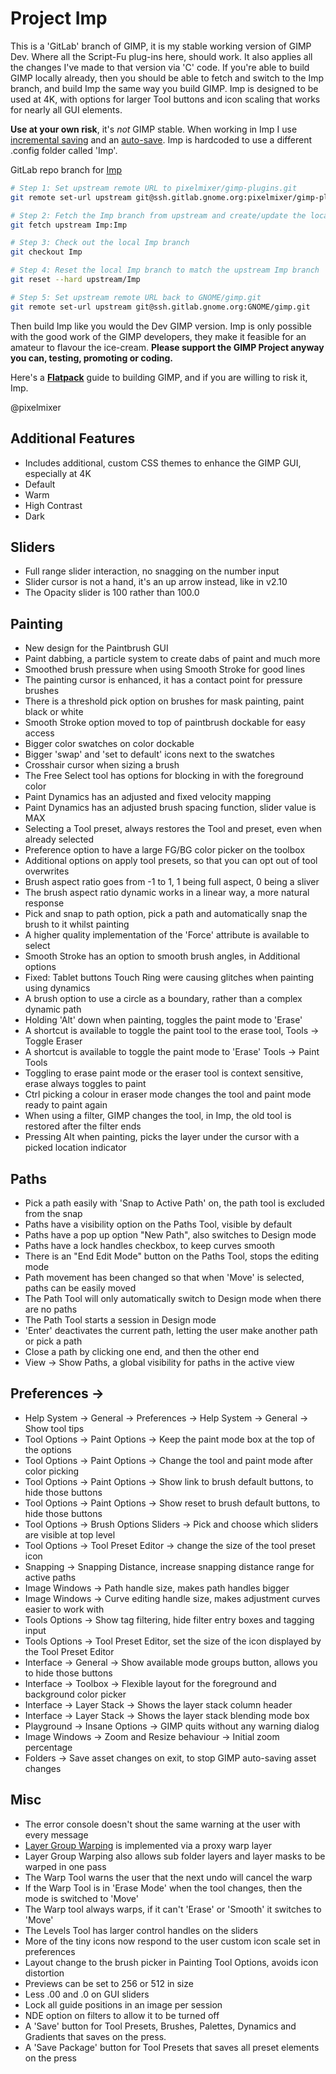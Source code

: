 # Project Imp

This is a 'GitLab' branch of GIMP, it is my stable working version of GIMP Dev. Where all the Script-Fu plug-ins here, should work. It also applies all the changes I've made to that version via 'C' code. If you're able to build GIMP locally already, then you should be able to fetch and switch to the Imp branch, and build Imp the same way you build GIMP. Imp is designed to be used at 4K, with options for larger Tool buttons and icon scaling that works for nearly all GUI elements.

**Use at your own risk**, it's _not_ GIMP stable. When working in Imp I use [incremental saving](https://script-fu.github.io/2024/05/16/IncrementalSave.html) and an [auto-save](https://script-fu.github.io/2023/04/26/AlmostAutosave.html). Imp is hardcoded to use a different .config folder called 'Imp'.

GitLab repo branch for [Imp](https://gitlab.gnome.org/pixelmixer/gimp-plugins/-/tree/Imp?ref_type=heads)

```bash
# Step 1: Set upstream remote URL to pixelmixer/gimp-plugins.git
git remote set-url upstream git@ssh.gitlab.gnome.org:pixelmixer/gimp-plugins.git

# Step 2: Fetch the Imp branch from upstream and create/update the local Imp branch
git fetch upstream Imp:Imp

# Step 3: Check out the local Imp branch
git checkout Imp

# Step 4: Reset the local Imp branch to match the upstream Imp branch
git reset --hard upstream/Imp

# Step 5: Set upstream remote URL back to GNOME/gimp.git
git remote set-url upstream git@ssh.gitlab.gnome.org:GNOME/gimp.git
```

Then build Imp like you would the Dev GIMP version. Imp is only possible with the good work of the GIMP developers, they make it feasible for an amateur to flavour the ice-cream. **Please support the GIMP Project anyway you can, testing, promoting or coding.** 

Here's a [**Flatpack**](https://github.com/script-fu/Imp) guide to building GIMP, and if you are willing to risk it, Imp.

@pixelmixer

## Additional Features

- Includes additional, custom CSS themes to enhance the GIMP GUI, especially at 4K
- Default
- Warm
- High Contrast
- Dark

## Sliders

- Full range slider interaction, no snagging on the number input
- Slider cursor is not a hand, it's an up arrow instead, like in v2.10
- The Opacity slider is 100 rather than 100.0

## Painting

- New design for the Paintbrush GUI
- Paint dabbing, a particle system to create dabs of paint and much more
- Smoothed brush pressure when using Smooth Stroke for good lines
- The painting cursor is enhanced, it has a contact point for pressure brushes
- There is a threshold pick option on brushes for mask painting, paint black or white
- Smooth Stroke option moved to top of paintbrush dockable for easy access
- Bigger color swatches on color dockable
- Bigger 'swap' and 'set to default' icons next to the swatches
- Crosshair cursor when sizing a brush
- The Free Select tool has options for blocking in with the foreground color
- Paint Dynamics has an adjusted and fixed velocity mapping
- Paint Dynamics has an adjusted brush spacing function, slider value is MAX
- Selecting a Tool preset, always restores the Tool and preset, even when already selected
- Preference option to have a large FG/BG color picker on the toolbox
- Additional options on apply tool presets, so that you can opt out of tool overwrites 
- Brush aspect ratio goes from -1 to 1, 1 being full aspect, 0 being a sliver
- The brush aspect ratio dynamic works in a linear way, a more natural response
- Pick and snap to path option, pick a path and automatically snap the brush to it whilst painting
- A higher quality implementation of the 'Force' attribute is available to select 
- Smooth Stroke has an option to smooth brush angles, in Additional options
- Fixed: Tablet buttons Touch Ring were causing glitches when painting using dynamics
- A brush option to use a circle as a boundary, rather than a complex dynamic path
- Holding 'Alt' down when painting, toggles the paint mode to 'Erase'
- A shortcut is available to toggle the paint tool to the erase tool, Tools -> Toggle Eraser
- A shortcut is available to toggle the paint mode to 'Erase' Tools -> Paint Tools 
- Toggling to erase paint mode or the eraser tool is context sensitive, erase always toggles to paint
- Ctrl picking a colour in eraser mode changes the tool and paint mode ready to paint again
- When using a filter, GIMP changes the tool, in Imp, the old tool is restored after the filter ends
- Pressing Alt when painting, picks the layer under the cursor with a picked location indicator

## Paths

- Pick a path easily with 'Snap to Active Path' on, the path tool is excluded from the snap
- Paths have a visibility option on the Paths Tool, visible by default
- Paths have a pop up option "New Path", also switches to Design mode
- Paths have a lock handles checkbox, to keep curves smooth
- There is an "End Edit Mode" button on the Paths Tool, stops the editing mode
- Path movement has been changed so that when 'Move' is selected, paths can be easily moved
- The Path Tool will only automatically switch to Design mode when there are no paths
- The Path Tool starts a session in Design mode
- 'Enter' deactivates the current path, letting the user make another path or pick a path
- Close a path by clicking one end, and then the other end
- View -> Show Paths, a global visibility for paths in the active view

## Preferences ->

- Help System -> General -> Preferences -> Help System -> General -> Show tool tips
- Tool Options -> Paint Options -> Keep the paint mode box at the top of the options
- Tool Options -> Paint Options -> Change the tool and paint mode after color picking
- Tool Options -> Paint Options -> Show link to brush default buttons, to hide those buttons
- Tool Options -> Paint Options -> Show reset to brush default buttons, to hide those buttons
- Tool Options -> Brush Options Sliders -> Pick and choose which sliders are visible at top level
- Tool Options -> Tool Preset Editor -> change the size of the tool preset icon
- Snapping -> Snapping Distance, increase snapping distance range for active paths 
- Image Windows -> Path handle size, makes path handles bigger
- Image Windows -> Curve editing handle size, makes adjustment curves easier to work with
- Tools Options -> Show tag filtering, hide filter entry boxes and tagging input
- Tools Options -> Tool Preset Editor, set the size of the icon displayed by the Tool Preset Editor
- Interface -> General -> Show available mode groups button, allows you to hide those buttons
- Interface -> Toolbox -> Flexible layout for the foreground and background color picker
- Interface -> Layer Stack -> Shows the layer stack column header
- Interface -> Layer Stack -> Shows the layer stack blending mode box
- Playground -> Insane Options -> GIMP quits without any warning dialog
- Image Windows -> Zoom and Resize behaviour -> Initial zoom percentage
- Folders -> Save asset changes on exit, to stop GIMP auto-saving asset changes

## Misc

- The error console doesn't shout the same warning at the user with every message
- [Layer Group Warping](https://youtu.be/FIWIP47qcHs) is implemented via a proxy warp layer
- Layer Group Warping also allows sub folder layers and layer masks to be warped in one pass
- The Warp Tool warns the user that the next undo will cancel the warp 
- If the Warp Tool is in 'Erase Mode' when the tool changes, then the mode is switched to 'Move'
- The Warp tool always warps, if it can't 'Erase' or 'Smooth' it switches to 'Move'
- The Levels Tool has larger control handles on the sliders
- More of the tiny icons now respond to the user custom icon scale set in preferences
- Layout change to the brush picker in Painting Tool Options, avoids icon distortion
- Previews can be set to 256 or 512 in size
- Less .00 and .0 on GUI sliders
- Lock all guide positions in an image per session
- NDE option on filters to allow it to be turned off
- A 'Save' button for Tool Presets, Brushes, Palettes, Dynamics and Gradients that saves on the press.
- A 'Save Package' button for Tool Presets that saves all preset elements on the press
